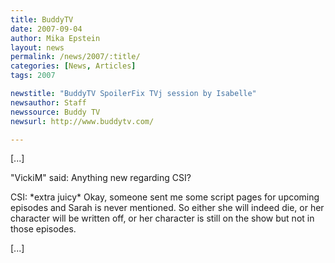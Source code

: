 ```yaml
---
title: BuddyTV 
date: 2007-09-04
author: Mika Epstein
layout: news
permalink: /news/2007/:title/
categories: [News, Articles]
tags: 2007

newstitle: "BuddyTV SpoilerFix TVj session by Isabelle"
newsauthor: Staff
newssource: Buddy TV 
newsurl: http://www.buddytv.com/

---
```


[...]

"VickiM" said: Anything new regarding CSI?

CSI: \*extra juicy\* Okay, someone sent me some script pages for upcoming episodes and Sarah is never mentioned. So either she will indeed die, or her character will be written off, or her character is still on the show but not in those episodes.

[...]
